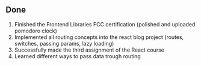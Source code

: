 ## Done

1. Finished the Frontend Libraries FCC certification (polished and uploaded pomodoro clock)
2. Implemented all routing concepts into the react blog project (routes, switches, passing params, lazy loading)
3. Successfully made the third assignment of the React course 
4. Learned different ways to pass data trough routing